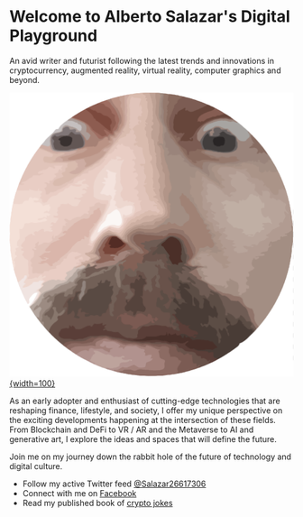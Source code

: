 # Welcome to Alberto Salazar's Digital Playground

An avid writer and futurist following the latest trends and innovations in cryptocurrency, augmented reality, virtual reality, computer graphics and beyond.

[![Alberto's portrait image][alberto_img]{width=100}](#top)

As an early adopter and enthusiast of cutting-edge technologies that are reshaping finance, lifestyle, and society, I offer my unique perspective on the exciting developments happening at the intersection of these fields. From Blockchain and DeFi to VR / AR and the Metaverse to AI and generative art, I explore the ideas and spaces that will define the future.

Join me on my journey down the rabbit hole of the future of technology and digital culture.

- Follow my active Twitter feed [@Salazar26617306][alberto_twitter]
- Connect with me on [Facebook][alberto_facebook]
- Read my published book of [crypto jokes][crypto_jokes]

<!-- REFERENCES -->
[alberto_img]: assets/img/alberto.png "Alberto's portrait image"
[alberto_twitter]: https://twitter.com/Salazar26617306 "Alberto's twitter profile"
[alberto_facebook]: https://web.facebook.com/Salazar26617306 "Alberto's facebook page"
[crypto_jokes]: https://coin-to.win/jokes/ "A dedicated page on my crypto jokes book"
